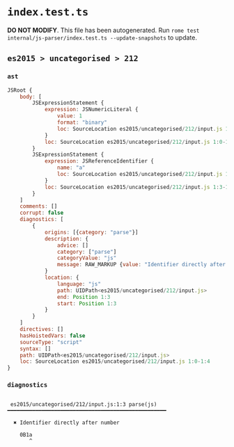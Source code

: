 # `index.test.ts`

**DO NOT MODIFY**. This file has been autogenerated. Run `rome test internal/js-parser/index.test.ts --update-snapshots` to update.

## `es2015 > uncategorised > 212`

### `ast`

```javascript
JSRoot {
	body: [
		JSExpressionStatement {
			expression: JSNumericLiteral {
				value: 1
				format: "binary"
				loc: SourceLocation es2015/uncategorised/212/input.js 1:0-1:3
			}
			loc: SourceLocation es2015/uncategorised/212/input.js 1:0-1:3
		}
		JSExpressionStatement {
			expression: JSReferenceIdentifier {
				name: "a"
				loc: SourceLocation es2015/uncategorised/212/input.js 1:3-1:4 (a)
			}
			loc: SourceLocation es2015/uncategorised/212/input.js 1:3-1:4
		}
	]
	comments: []
	corrupt: false
	diagnostics: [
		{
			origins: [{category: "parse"}]
			description: {
				advice: []
				category: ["parse"]
				categoryValue: "js"
				message: RAW_MARKUP {value: "Identifier directly after number"}
			}
			location: {
				language: "js"
				path: UIDPath<es2015/uncategorised/212/input.js>
				end: Position 1:3
				start: Position 1:3
			}
		}
	]
	directives: []
	hasHoistedVars: false
	sourceType: "script"
	syntax: []
	path: UIDPath<es2015/uncategorised/212/input.js>
	loc: SourceLocation es2015/uncategorised/212/input.js 1:0-1:4
}
```

### `diagnostics`

```

 es2015/uncategorised/212/input.js:1:3 parse(js) ━━━━━━━━━━━━━━━━━━━━━━━━━━━━━━━━━━━━━━━━━━━━━━━━━━━

  ✖ Identifier directly after number

    0B1a
       ^


```
